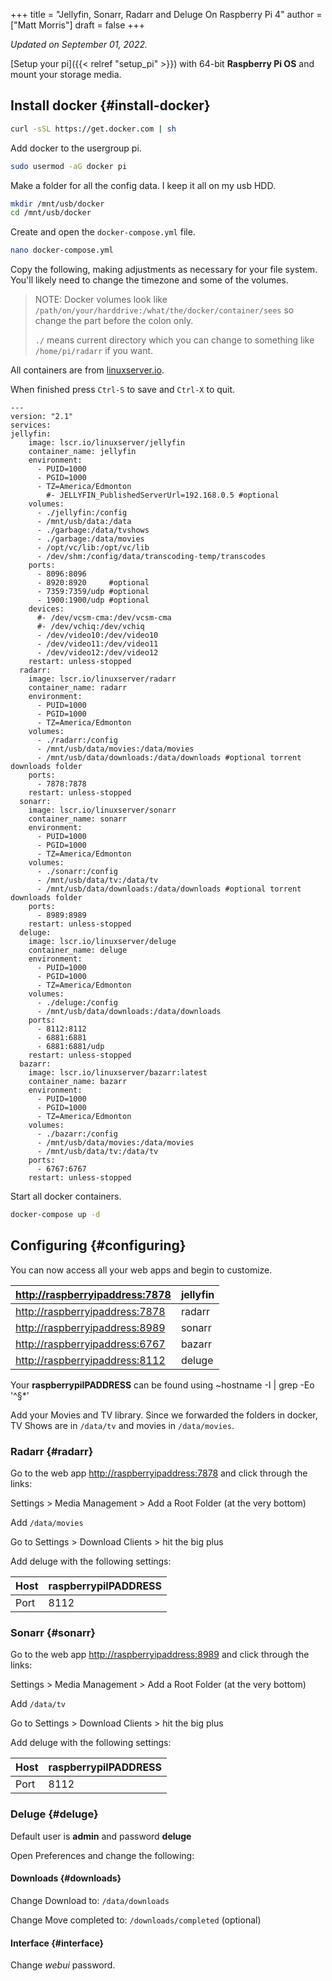 +++
title = "Jellyfin, Sonarr, Radarr and Deluge On Raspberry Pi 4"
author = ["Matt Morris"]
draft = false
+++

_Updated on September 01, 2022._

[Setup your pi]({{< relref "setup_pi" >}}) with 64-bit **Raspberry Pi OS** and mount your storage media.


## Install docker {#install-docker}

```bash
curl -sSL https://get.docker.com | sh
```

Add docker to the usergroup pi.

```bash
sudo usermod -aG docker pi
```

Make a folder for all the config data. I keep it all on my usb HDD.

```bash
mkdir /mnt/usb/docker
cd /mnt/usb/docker
```

Create and open the `docker-compose.yml` file.

```bash
nano docker-compose.yml
```

Copy the following, making adjustments as necessary for your file system. You'll
likely need to change the timezone and some of the volumes.

> NOTE: Docker volumes look like `/path/on/your/harddrive:/what/the/docker/container/sees` so change the part before the colon only.
>
> `./` means current directory which you can change to something like `/home/pi/radarr` if you want.

All containers are from [linuxserver.io](https://www.linuxserver.io/).

When finished press `Ctrl-S` to save and `Ctrl-X` to quit.

```Containerfile
---
version: "2.1"
services:
jellyfin:
    image: lscr.io/linuxserver/jellyfin
    container_name: jellyfin
    environment:
      - PUID=1000
      - PGID=1000
      - TZ=America/Edmonton
        #- JELLYFIN_PublishedServerUrl=192.168.0.5 #optional
    volumes:
      - ./jellyfin:/config
      - /mnt/usb/data:/data
      - ./garbage:/data/tvshows
      - ./garbage:/data/movies
      - /opt/vc/lib:/opt/vc/lib
      - /dev/shm:/config/data/transcoding-temp/transcodes
    ports:
      - 8096:8096
      - 8920:8920     #optional
      - 7359:7359/udp #optional
      - 1900:1900/udp #optional
    devices:
      #- /dev/vcsm-cma:/dev/vcsm-cma
      #- /dev/vchiq:/dev/vchiq
      - /dev/video10:/dev/video10
      - /dev/video11:/dev/video11
      - /dev/video12:/dev/video12
    restart: unless-stopped
  radarr:
    image: lscr.io/linuxserver/radarr
    container_name: radarr
    environment:
      - PUID=1000
      - PGID=1000
      - TZ=America/Edmonton
    volumes:
      - ./radarr:/config
      - /mnt/usb/data/movies:/data/movies
      - /mnt/usb/data/downloads:/data/downloads #optional torrent downloads folder
    ports:
      - 7878:7878
    restart: unless-stopped
  sonarr:
    image: lscr.io/linuxserver/sonarr
    container_name: sonarr
    environment:
      - PUID=1000
      - PGID=1000
      - TZ=America/Edmonton
    volumes:
      - ./sonarr:/config
      - /mnt/usb/data/tv:/data/tv
      - /mnt/usb/data/downloads:/data/downloads #optional torrent downloads folder
    ports:
      - 8989:8989
    restart: unless-stopped
  deluge:
    image: lscr.io/linuxserver/deluge
    container_name: deluge
    environment:
      - PUID=1000
      - PGID=1000
      - TZ=America/Edmonton
    volumes:
      - ./deluge:/config
      - /mnt/usb/data/downloads:/data/downloads
    ports:
      - 8112:8112
      - 6881:6881
      - 6881:6881/udp
    restart: unless-stopped
  bazarr:
    image: lscr.io/linuxserver/bazarr:latest
    container_name: bazarr
    environment:
      - PUID=1000
      - PGID=1000
      - TZ=America/Edmonton
    volumes:
      - ./bazarr:/config
      - /mnt/usb/data/movies:/data/movies
      - /mnt/usb/data/tv:/data/tv
    ports:
      - 6767:6767
    restart: unless-stopped
```

Start all docker containers.

```bash
docker-compose up -d
```


## Configuring {#configuring}

You can now access all your web apps and begin to customize.

| <http://raspberryipaddress:7878> | jellyfin |
|----------------------------------|----------|
| <http://raspberryipaddress:7878> | radarr   |
| <http://raspberryipaddress:8989> | sonarr   |
| <http://raspberryipaddress:6767> | bazarr   |
| <http://raspberryipaddress:8112> | deluge   |

Your **raspberrypiIPADDRESS** can be found using ~hostname -I | grep -Eo '^&sect;\*'

Add your Movies and TV library. Since we forwarded the folders in docker, TV Shows are in `/data/tv` and movies in `/data/movies`.


### Radarr {#radarr}

Go to the web app <http://raspberryipaddress:7878> and click through the links:

Settings &gt; Media Management &gt; Add a Root Folder (at the very bottom)

Add `/data/movies`

Go to Settings &gt; Download Clients &gt; hit the big plus

Add deluge with the following settings:

| Host | raspberrypiIPADDRESS |
|------|----------------------|
| Port | 8112                 |


### Sonarr {#sonarr}

Go to the web app <http://raspberryipaddress:8989> and click through the links:

Settings &gt; Media Management &gt; Add a Root Folder (at the very bottom)

Add `/data/tv`

Go to Settings &gt; Download Clients &gt; hit the big plus

Add deluge with the following settings:

| Host | raspberrypiIPADDRESS |
|------|----------------------|
| Port | 8112                 |


### Deluge {#deluge}

Default user is **admin** and password **deluge**

Open Preferences and change the following:


#### Downloads {#downloads}

Change Download to: `/data/downloads`

Change Move completed to: `/downloads/completed` (optional)


#### Interface {#interface}

Change _webui_ password.
